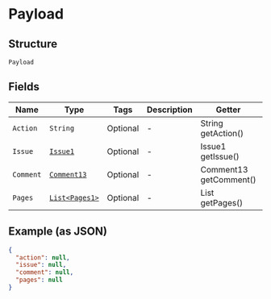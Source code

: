 
# Payload

## Structure

`Payload`

## Fields

| Name | Type | Tags | Description | Getter | Setter |
|  --- | --- | --- | --- | --- | --- |
| `Action` | `String` | Optional | - | String getAction() | setAction(String action) |
| `Issue` | [`Issue1`](../../doc/models/issue-1.md) | Optional | - | Issue1 getIssue() | setIssue(Issue1 issue) |
| `Comment` | [`Comment13`](../../doc/models/comment-13.md) | Optional | - | Comment13 getComment() | setComment(Comment13 comment) |
| `Pages` | [`List<Pages1>`](../../doc/models/pages-1.md) | Optional | - | List<Pages1> getPages() | setPages(List<Pages1> pages) |

## Example (as JSON)

```json
{
  "action": null,
  "issue": null,
  "comment": null,
  "pages": null
}
```

